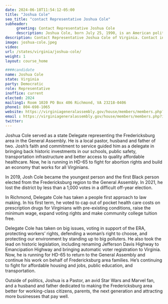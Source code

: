 ```yaml
---
date: 2024-06-18T11:54:12-05:00
title: "Joshua Cole"
seo_title: "contact Representative Joshua Cole"
subheader:
     greeting: Contact Representative Joshua Cole
     description: Joshua Cole, born July 25, 1990, is an American politician (Democratic Party) who is a member of the Virginia House of Delegates, representing District 65. He assumed office on January 10, 2024.
description: Contact Representative Joshua Cole of Virginia. Contact information for Joshua Cole includes email address, phone number, and mailing address.
image: joshua-cole.jpeg
video:
url: /states/virginia/joshua-cole/
weight: 1
layout: course_home

####candidate
name: Joshua Cole
state: Virginia
party: Democratic
role: Representative
inoffice: current
elected: 2024
mailing1: Room 1020 PO Box 406 Richmond, VA 23218-0406
phone1: 804-698-1065
website: https://virginiageneralassembly.gov/house/members/members.php?id=H0314/
email : https://virginiageneralassembly.gov/house/members/members.php?id=H0314/
twitter: 
---
```

Joshua Cole served as a state Delegate representing the Fredericksburg area in the General Assembly. He is a local pastor, husband and father of two. Josh’s faith and commitment to service guided him as a delegate in bringing back historic investments in our schools, public safety, transportation infrastructure and better access to quality affordable healthcare. Now, he is running in HD-65 to fight for abortion rights and build an economy that works for all Virginians.

In 2019, Josh Cole became the youngest person and the first Black person elected from the Fredericksburg region to the General Assembly. In 2021, he lost the district by less than a 1,000 votes in a difficult off-year election.

In Richmond, Delegate Cole has taken a people first approach to law making. In his first term, he voted to cap out of pocket health care costs on prescription drugs for Virginians with pre-existing conditions, raise the minimum wage, expand voting rights and make community college tuition free.

Delegate Cole has taken on big issues, voting in support of the ERA, protecting workers’ rights, defending a woman’s right to choose, and protecting our environment by standing up to big polluters. He also took the lead on historic legislation, including renaming Jefferson Davis Highway to Emancipation Highway and bringing automatic voter registration to Virginia.
Now, he is running for HD-65 to return to the General Assembly and continue his work on behalf of Fredericksburg area families. He’s continuing to fight for affordable housing and jobs, public education, and transportation.

Outside of politics, Joshua is a Pastor, an avid Star Wars and Marvel fan, and a husband and father dedicated to making the Fredericksburg area better for working-class citizens, parents, the next generation and attracting more businesses that pay well.
